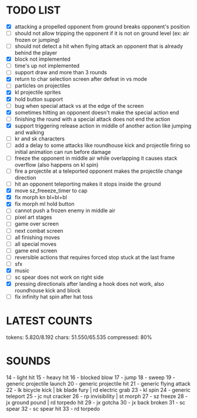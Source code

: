 # TODO LIST

- [x] attacking a propelled opponent from ground breaks opponent's position
- [ ] should not allow tripping the opponent if it is not on ground level (ex: air frozen or jumping)
- [ ] should not detect a hit when flying attack an opponent that is already behind the player
- [x] block not implemented
- [ ] time's up not implemented
- [ ] support draw and more than 3 rounds
- [x] return to char selection screen after defeat in vs mode
- [ ] particles on projectiles
- [x] kl projectile sprites
- [x] hold button support
- [ ] bug when special attack vs at the edge of the screen
- [x] sometimes hitting an opponent doesn't make the special action end
- [ ] finishing the round with a special attack does not end the action
- [x] support triggering release action in middle of another action like jumping and walking
- [ ] kr and sk characters
- [ ] add a delay to some attacks like roundhouse kick and projectile firing so initial animation can run before damage
- [ ] freeze the opponent in middle air while overlapping it causes stack overflow (also happens on kl spin)
- [ ] fire a projectile at a teleported opponent makes the projectile change direction
- [ ] hit an opponent teleporting makes it stops inside the ground
- [x] move sz_freeeze_timer to cap
- [x] fix morph kn bl+bl+bl
- [x] fix morph ml hold button
- [ ] cannot push a frozen enemy in middle air
- [ ] pixel art stages
- [ ] game over screen
- [ ] next combat screen
- [ ] all finishing moves
- [ ] all special moves
- [ ] game end screen
- [ ] reversible actions that requires forced stop stuck at the last frame
- [ ] sfx
- [x] music
- [ ] sc spear does not work on right side
- [x] pressing directionals after landing a hook does not work, also roundhouse kick and block
- [ ] fix infinity hat spin after hat toss

# LATEST COUNTS
tokens: 5.820/8.192
chars: 51.550/65.535
compressed: 80%

# SOUNDS
14 - light hit
15 - heavy hit
16 - blocked blow
17 - jump
18 - sweep
19 - generic projectile launch
20 - generic projectile hit
21 - generic flying attack
22 - lk bicycle kick | bk blade fury | rd electric grab
23 - kl spin
24 - generic teleport
25 - jc nut cracker
26 - rp invisibility | st morph
27 - sz freeze
28 - jx ground pound | rd torpedo hit
29 - jx gotcha
30 - jx back broken
31 - sc spear
32 - sc spear hit
33 - rd torpedo